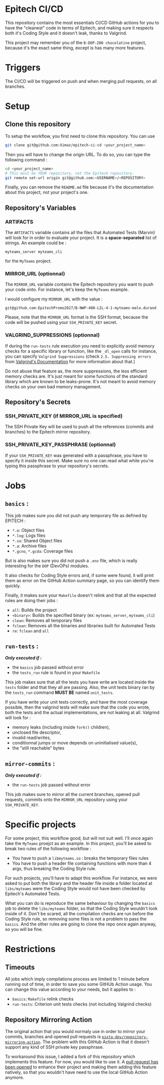 # Epitech CI/CD

This repository contains the most essentials CI/CD GitHub actions for you to
have the "cleanest" code in terms of Epitech, and making sure it respects both
it's Coding Style and it doesn't leak, thanks to Valgrind.

This project may remember you of the `B-DOP-200 chocolatine` project, because
it's the exact same thing, except is has many more features.

# Triggers

The CI/CD will be triggered on push and when merging pull requests, on all
branches.

# Setup

## Clone this repository

To setup the workflow, you first need to clone this repository. You can use

```bash
git clone git@github.com:Ximaz/epitech-ci-cd <your_project_name>
```

Then you will have to change the origin URL. To do so, you can type the
following command :

```bash
cd <your_project_name>
# This must be YOUR repository, not the Epitech repository.
git remote set-url origin git@github.com:<USERNAME>/<REPOSITORY>
```

Finally, you can remove the `README.md` file because it's the documentation
about this project, not your project's one.

## Repository's Variables

### ARTIFACTS

The `ARTIFACTS` variable contains all the files that Automated Tests (Marvin)
will look for in order to evaluate your project. It is a **space-separated** list
of strings. An example could be :

`myteams_server myteams_cli`

for the `MyTeams` project.

### MIRROR_URL (optionnal)

The `MIRROR_URL` variable contains the Epitech repository you want to push your
code onto. For instance, let's keep the `MyTeams` example.

I would configure my `MIRROR_URL` with the value :

`git@github.com:EpitechPromo2027/B-NWP-400-LIL-4-1-myteams-malo.durand`

Please, note that the `MIRROR_URL` format is the SSH format, because the code
will be pushed using your `SSH_PRIVATE_KEY` secret.

### VALGRIND_SUPPRESSIONS (optionnal)

If during the `run-tests` rule execution you need to explicitly avoid memory
checks for a specific library or function, like the `_dl_open` calls for
instance, you can specify `Valgrind Suppressions` (check `2.5. Suppressing errors` from [Valgrind's Documentation](https://valgrind.org/docs/manual/valgrind_manual.pdf)
for more information about that.)

Do not abuse that feature as, the more suppressions, the less efficient memory
checks are. It's just meant for some functions of the standard library which
are known to be leaks-prone. It's not meant to avoid memory checks on your own
bad memory management.

## Repository's Secrets

### SSH_PRIVATE_KEY (if MIRROR_URL is specified)

The SSH Private Key will be used to push all the references (commits and
branches) to the Epitech mirror repository.

### SSH_PRIVATE_KEY_PASSPHRASE (optionnal)

If your `SSH_PRIVATE_KEY` was generated with a passphrase, you have to specify
it inside this secret. Make sure no one can read what while you're typing this
passphrase to your repository's secrets.

# Jobs

## `basics` :

This job makes sure you did not push any temporary file as defined by EPITECH :
- `*.o`: Object files
- `*.log`: Logs files
- `*.so`: Shared Object files
- `*.a`: Archive files
- `*.gcno`, `*.gcda`: Coverage files

But is also makes sure you did not push a `.env` file, which is really
interesting for the `DOP` (DevOPs) modules.

It also checks for Coding Style errors and, if some were found, it will print
them as error on the GitHub Action summary page, so you can identify them
quickly.

Finally, it makes sure your `Makefile` doesn't relink and that all the expected
rules are doing their jobs :
- `all`: Builds the project
- `<binary>`: Builds the specified binary (ex: `myteams_server`, `myteams_cli`)
- `clean`: Removes all temporary files
- `fclean`: Removes all the binaries and libraries built for Automated Tests
- `re`: `fclean` and `all`

## `run-tests` :

***Only executed if :***
- the `basics` job passed without error
- the `tests_run` rule is found in your `Makefile`

This job makes sure that all the tests you have write are located inside the
`tests` folder and that they all are passing. Also, the unit tests binary
ran by the `tests_run` command **MUST BE** named `unit_tests`.

If you have write your unit tests correctly, and have the most coverage
possible, then the valgrind tests will make sure that the code you wrote, both
the tests and the actual implementations, are not leaking at all. Valgrind will
look for :
- memory leaks (including inside `fork()` children),
- unclosed file descriptor,
- invalid read/writes,
- conditionnal jumps or move depends on uninitialised value(s),
- the "still reachable" bytes

## `mirror-commits` :

***Only executed if :***
- the `run-tests` job passed without error

This job makes sure to mirror all the current branches, opened pull requests,
commits onto the `MIRROR_URL` repository using your `SSH_PRIVATE_KEY`.

# Specific projects

For some project, this workflow good, but will not suit well. I'll once again
take the `MyTeams` proejct as an example. In this project, you'll be asked to
break two rules of the following workflow :

- You have to push a `libmyteams.so` : breaks the temporary files rules
- You have to push a header file containing functions with more than 4 args,
thus breaking the Coding Style rule.

For such projects, you'll have to adapt this workflow. For instance, we were
asked to put both the library and the header file inside a folder located at
`libs/myteams` were the Coding Style would not have been checked by Epitech's
Automated Tests.

What you can do is reproduce the same behaviour by changing the `basics` job to
delete the `libs/myteams` folder, so that the Coding Style wouldn't look inside
of it. Don't be scared, all the compilation checks are run before the
Coding Style rule, so removing some files is not a problem to pass the
`basics`. And the other rules are going to clone the repo once again anyway,
so you will be fine.

# Restrictions

## Timeouts

All jobs which imply compilations process are limited to 1 minute before
running out of time, in order to save you some GitHUb Action usage. You can
change this value according to your needs, but it applies to :
- `basics`: `Makefile` relink checks
- `run-tests`: Criterion unit tests checks (not including Valgrind checks)

## Repository Mirroring Action

The original action that you would normaly use in order to mirror your commits,
branches and opened pull requests is [`pixta-dev/repository-mirroring-action`](https://github.com/pixta-dev/repository-mirroring-action).
The problem with this GitHub Action is that it doesn't support any kind of
SSH private key passphrase.

To workaround this issue, I added a fork of this
repository which implements this feature. For now, you would like to use it.
A [pull request has been opened](https://github.com/pixta-dev/repository-mirroring-action/pull/32) to enhance their project and making them adding
this feature natively, so that you wouldn't have need to use the local GitHub
Action anymore.
